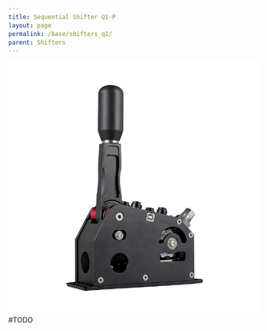 ```yaml
---
title: Sequential Shifter Q1-P
layout: page
permalink: /base/shifters_q1/
parent: Shifters
---
```

<img src="/assets/images/shifter_q1.jpg" alt="Shifter Q1"/>
#TODO